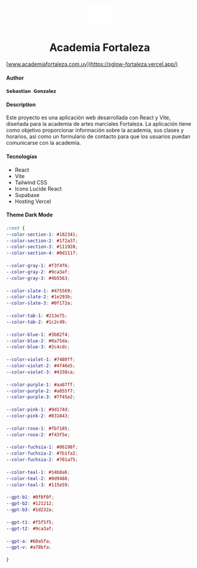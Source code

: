 <div align="center" class="flex items-center justify-center">
  <img src="public/favicon.svg" alt="Logo" width="68" height="56" />
  <h1 class="text-3xl font-bold">Academia Fortaleza</h1>  
</div>

[www.academiafortaleza.com.uy](https://sglow-fortaleza.vercel.app/)

#### Author
`𝗦𝗲𝗯𝗮𝘀𝘁𝗶𝗮𝗻 𝗚𝗼𝗻𝘇𝗮𝗹𝗲𝘇`

#### Description
Este proyecto es una aplicación web desarrollada con React y Vite, diseñada para la academia de artes marciales Fortaleza. La aplicación tiene como objetivo proporcionar información sobre la academia, sus clases y horarios, así como un formulario de contacto para que los usuarios puedan comunicarse con la academia.


#### Tecnologías
- React
- Vite
- Tailwind CSS
- Icons Lucide React
- Supabase
- Hosting Vercel

#### Theme Dark Mode
```css
:root {
--color-section-1: #182341;
--color-section-2: #1f2a37;
--color-section-3: #111928;
--color-section-4: #0d1117;

--color-gray-1: #f3f4f6;
--color-gray-2: #9ca3af;
--color-gray-3: #4b5563;

--color-slate-1: #475569;
--color-slate-2: #1e293b;
--color-slate-3: #0f172a;

--color-tab-1: #213e75;
--color-tab-2: #1c2c49;

--color-blue-1: #3b82f4;
--color-blue-2: #0a75da;
--color-blue-3: #2c4cdc;

--color-violet-1: #7480ff;
--color-violet-2: #4f46e5;
--color-violet-3: #4338ca;

--color-purple-1: #aa87ff;
--color-purple-2: #a855f7;
--color-purple-3: #7f45e2;

--color-pink-1: #9d174d;
--color-pink-2: #831843;

--color-rose-1: #fb7185;
--color-rose-2: #f43f5e;

--color-fuchsia-1: #86198f;
--color-fuchsia-2: #7b1fa2;
--color-fuchsia-2: #701a75;

--color-teal-1: #14b8a6;
--color-teal-2: #0d9488;
--color-teal-3: #115e59;

--gpt-b1: #0f0f0f;
--gpt-b2: #121212;
--gpt-b3: #1d232a;

--gpt-t1: #f5f5f5;
--gpt-t2: #9ca3af;

--gpt-a: #60a5fa;
--gpt-v: #a78bfa;

}


```